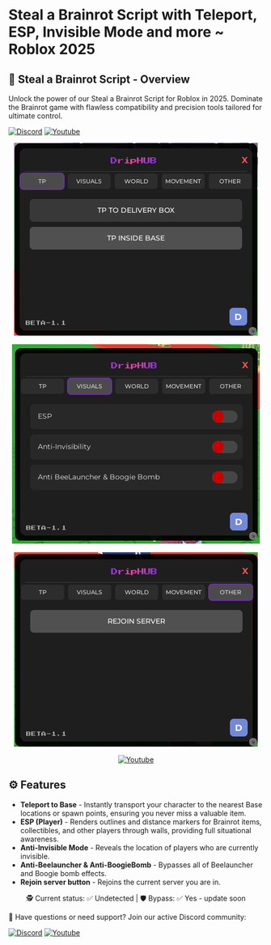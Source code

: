 # Steal a Brainrot Script with Teleport, ESP, Invisible Mode  and more ~ Roblox 2025

## 📜 Steal a Brainrot Script - Overview

Unlock the power of our Steal a Brainrot Script for Roblox in 2025. Dominate the Brainrot game with flawless compatibility and precision tools tailored for ultimate control.

[![Discord](https://img.shields.io/badge/Discord-Join-7289DA?logo=discord)](https://discord.gg/ekYurBcMnv) [![Youtube](https://img.shields.io/badge/Youtube-Click-red?style=flat&logo=youtube)](https://www.youtube.com/watch?v=Qtniw3j4YZY)

<div align="center">

  ![](https://github.com/koalesanajlepsze/Steal-a-Brainrot-Script/blob/main/pic/5.png)

  ![](https://github.com/koalesanajlepsze/Steal-a-Brainrot-Script/blob/main/pic/3.png)

  ![](https://github.com/koalesanajlepsze/Steal-a-Brainrot-Script/blob/main/pic/4.png)

  [![Youtube](https://img.shields.io/badge/Youtube-Click-red?style=flat&logo=youtube)](https://www.youtube.com/watch?v=Qtniw3j4YZY)
</div>

## ⚙ Features

* **Teleport to Base** - Instantly transport your character to the nearest Base locations or spawn points, ensuring you never miss a valuable item.
* **ESP (Player)** - Renders outlines and distance markers for Brainrot items, collectibles, and other players through walls, providing full situational awareness.
* **Anti-Invisible Mode** - Reveals the location of players who are currently invisible.
* **Anti-Beelauncher & Anti-BoogieBomb** - Bypasses all of Beelauncher and Boogie bomb effects.
* **Rejoin server button** - Rejoins the current server you are in.

<div align="center">

🕵️ Current status: ✅ Undetected |️ 🛡 Bypass: ✅ Yes - update soon

</div>

💬 Have questions or need support? Join our active Discord community:

[![Discord](https://img.shields.io/badge/Discord-Join-7289DA?logo=discord)](https://discord.gg/ekYurBcMnv) [![Youtube](https://img.shields.io/badge/Youtube-Click-red?style=flat&logo=youtube)](https://www.youtube.com/watch?v=Qtniw3j4YZY)


